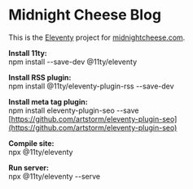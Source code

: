 # Midnight Cheese Blog

This is the [Eleventy](https://www.11ty.dev/) project for [midnightcheese.com](https://midnightcheese.com/).

**Install 11ty:**   
npm install --save-dev @11ty/eleventy

**Install RSS plugin:**   
npm install @11ty/eleventy-plugin-rss --save-dev

**Install meta tag plugin:**   
npm install eleventy-plugin-seo --save   
[https://github.com/artstorm/eleventy-plugin-seo](https://github.com/artstorm/eleventy-plugin-seo)

**Compile site:**   
npx @11ty/eleventy

**Run server:**   
npx @11ty/eleventy --serve